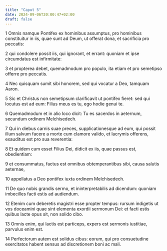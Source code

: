 ```yaml
---
title: "Caput 5"
date: 2024-09-06T20:00:47+02:00
draft: false
---
```



1 Omnis namque Pontifex ex hominibus assumptus, pro hominibus constituitur in iis, quae sunt ad Deum, ut offerat dona, et sacrificia pro peccatis:

2 qui condolere possit iis, qui ignorant, et errant: quoniam et ipse circumdatus est infirmitate:

3 et propterea debet, quemadmodum pro populo, ita etiam et pro semetipso offerre pro peccatis.

4 Nec quisquam sumit sibi honorem, sed qui vocatur a Deo, tamquam Aaron.

5 Sic et Christus non semetipsum clarificavit ut pontifex fieret: sed qui locutus est ad eum: Filius meus es tu, ego hodie genui te.

6 Quemadmodum et in alio loco dicit: Tu es sacerdos in aeternum, secundum ordinem Melchisedech.

7 Qui in diebus carnis suae preces, supplicationesque ad eum, qui possit illum salvum facere a morte cum clamore valido, et lacrymis offerens, exauditus est pro sua reverentia:

8 Et quidem cum esset Filius Dei, didicit ex iis, quae passus est, obedientiam:

9 et consummatus, factus est omnibus obtemperantibus sibi, causa salutis aeternae,

10 appellatus a Deo pontifex iuxta ordinem Melchisedech.

11 De quo nobis grandis sermo, et ininterpretabilis ad dicendum: quoniam imbecilles facti estis ad audiendum.

12 Etenim cum deberetis magistri esse propter tempus: rursum indigetis ut vos doceamini quae sint elementa exordii sermonum Dei: et facti estis quibus lacte opus sit, non solido cibo.

13 Omnis enim, qui lactis est particeps, expers est sermonis iustitiae, parvulus enim est.

14 Perfectorum autem est solidus cibus: eorum, qui pro consuetudine exercitatos habent sensus ad discretionem boni ac mali.

